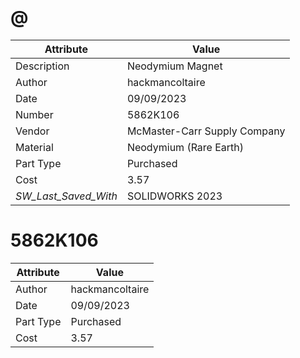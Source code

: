 # @
| Attribute | Value |
| ---  | ---     |
| Description | Neodymium Magnet |
| Author | hackmancoltaire |
| Date | 09/09/2023 |
| Number | 5862K106 |
| Vendor | McMaster-Carr Supply Company |
| Material | Neodymium (Rare Earth) |
| Part Type | Purchased |
| Cost | 3.57 |
| _SW_Last_Saved_With_ | SOLIDWORKS 2023 |
# 5862K106
| Attribute | Value |
| ---  | ---     |
| Author | hackmancoltaire |
| Date | 09/09/2023 |
| Part Type | Purchased |
| Cost | 3.57 |
